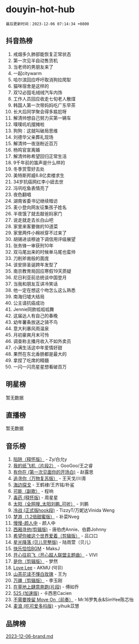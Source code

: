 # douyin-hot-hub

`最后更新时间：2023-12-06 07:14:34 +0800`

## 抖音热榜

1. 戒烟多久肺部能恢复正常状态
1. 第一次见半自动售货机
1. 当老师的男朋友来了
1. 一起citywarm
1. 哈尔滨回应呼吁取消狗拉爬犁
1. 猫咪宿舍是这样的
1. 双12必囤毛绒绒汽车内饰
1. 工作人员回应收走七旬老人散煤
1. 韩国人第一次带妈妈吃广东早茶
1. 长大后同学聚会得多尴尬呀
1. 解清帅想自己努力买第一辆车
1. 噗噗叽叽摆摊啦
1. 狗狗：这就叫破局思维
1. 刘德华父亲葬礼现场
1. 解清帅一夜涨粉近百万
1. 杨鸣官宣离婚
1. 解清帅称希望回归正常生活
1. 9千年前的笛声是什么样的
1. 冬季赏雪好去处
1. 美特斯邦威6.8亿卖楼求生
1. 34岁抗癌网红李小妞去世
1. 冯巩吃鱼表情亮了
1. 夜色翻唱
1. 湖南省委书记继续暗访
1. 麦小登向网友征集孩子姓名
1. 半夜饿了就去敲爸妈家门
1. 说走就走去长白山吧
1. 家里来客要做的10道菜
1. 家里两件小棉袄穿不过来了
1. 胡锡进谈穆迪下调信用评级展望
1. 张务锋一审获刑10年
1. 双马尾出来的时候单马尾也蛮帅
1. 刀削斧凿般的面庞
1. 该安排圣诞跨年发型了
1. 南京教育局回应寒假19天质疑
1. 尼日利亚前总统谈中国登月
1. 当我和朋友互讲冷笑话
1. 他一定在想这个吻怎么这么熟悉
1. 南海归墟大结局
1. 公主请抗癌成功
1. Jennie同款呱呱呱舞
1. 这届达人有自己的春晚
1. 幼年薯条放送之骑不鸟
1. 意大利暴风雨温泉
1. 月初豪爽月末可怜
1. 调查称主播月收入不如外卖员
1. 小满生活这中年爱情好甜
1. 果然在东北香肠都是最大的
1. 拿捏了吃席的精髓
1. 一闪一闪亮星星想看破百万

## 明星榜

暂无数据

## 直播榜

暂无数据

## 音乐榜

1. [陷阱（释怀版）](https://sf3-cdn-tos.douyinstatic.com/obj/tos-cn-ve-2774/oE8C21LeZrzKLDFfQYgMzx4GAIHageG5IzayY7) - Zy/白允y
1. [我的纸飞机（片段2）](https://sf3-cdn-tos.douyinstatic.com/obj/tos-cn-ve-2774/oM2ZrKcg2CD5AeRB2gkeXOFB1IxAGJdZPazYHf) - GooGoo/王之睿
1. [有你在 (第一次见面你的开场白)](https://sf3-cdn-tos.douyinstatic.com/obj/tos-cn-ve-2774/oAthrQ3ClJBfI57uBoFEgNDYtNCZ0TSYQQfxQ0) - 赵露思
1. [追寻你（万物复苏版）](https://sf6-cdn-tos.douyinstatic.com/obj/tos-cn-ve-2774/oYeAZJsbjIDit9APmBg8u6uDUQnHmoCf3gbo74) - 王天戈/川青
1. [海边探戈](https://sf6-cdn-tos.douyinstatic.com/obj/tos-cn-ve-2774/os9gE0VQCGqt6VQkZDyBBYvfSDY0QFe3vVmubn) - 王鹤棣/王齐铭/朴鲨
1. [可能（副歌）](https://sf3-cdn-tos.douyinstatic.com/obj/tos-cn-ve-2774/cde1731888894259b333569393c2fb51) - 程响
1. [毒药 (释怀版)](https://sf6-cdn-tos.douyinstatic.com/obj/tos-cn-ve-2774/oYILMEAzspdZBIzy4frJNB8ZHPHWAhiwowd4Ad) - 周星星
1. [太阳（全网搜_太阳刘鹏_可听）](https://sf6-cdn-tos.douyinstatic.com/obj/tos-cn-ve-2774/ogWbyIQnlBFImVbeDocRdCIYtBHlbJXgfZMvgz) - 刘鹏
1. [冷战 (正式版hook段)](https://sf6-cdn-tos.douyinstatic.com/obj/tos-cn-ve-2774/oMuEoiBasWApEMVDgNiI8VAByNmwo5J0pyf8Yx) - TizzyT/万妮达Vinida Weng
1. [梦游（1.2倍甜蜜版）](https://sf3-cdn-tos.douyinstatic.com/obj/tos-cn-ve-2774/o4gyAUm8hwufoEABmwVIiQtHsFuGzAEEWtNMzo) - 补菜Nveg
1. [慢慢-颜人中](https://sf6-cdn-tos.douyinstatic.com/obj/tos-cn-ve-2774/ocjHNfBXdBxQNC8ZGAeoLMFTUgtBg8bkExunDC) - 颜人中
1. [西厢寻他(剪辑版)](https://sf3-cdn-tos.douyinstatic.com/obj/tos-cn-ve-2774/oUsAVfAQKlRNxEv5qxvIB8o5qmIWUcXbzJKJhw) - 唐伯虎Annie、伯爵Johnny
1. [希望你被这个世界爱着（剪辑版）](https://sf6-cdn-tos.douyinstatic.com/obj/tos-cn-ve-2774/oo4H3BfEygN7l7bQaMBOZHCQ1eI4FqtED5skQ2) - 吕口口
1. [星光降落 (贝儿完整版)](https://sf3-cdn-tos.douyinstatic.com/obj/tos-cn-ve-2774/okwB9hAwyAtsFFkFBzAX1hOOfQuIoMNs0W2Mwr) - 陆雨萱（贝儿）
1. [快乐恰恰BGM](https://sf6-cdn-tos.douyinstatic.com/obj/tos-cn-ve-2774/07b173ca7d2f40f3ba0b97ac7fa3a44a) - MaksJ
1. [开心往前飞（开心超人联盟主题曲）](https://sf3-cdn-tos.douyinstatic.com/obj/tos-cn-ve-2774/9d8fb7c82cf1421fb93a9fe925275e0a) - VIVI
1. [是你（剪辑版）](https://sf6-cdn-tos.douyinstatic.com/obj/tos-cn-ve-2774/46019dae783c4c969944217fe1cfafc4) - 梦然
1. [Love Lee](https://sf6-cdn-tos.douyinstatic.com/obj/tos-cn-ve-2774/o05GbkJGbCBTdDnMtB0fwOYgkeZp23vrWQDQBS) - AKMU (악뮤)
1. [山茶花读不懂白玫瑰](https://sf6-cdn-tos.douyinstatic.com/obj/tos-cn-ve-2774/osfn8B7DktrRHEPJgPCfDbw7QDQEkwC16BxZg9) - 王为
1. [万疆（剪辑版）](https://sf6-cdn-tos.douyinstatic.com/obj/tos-cn-ve-2774/ooG7oVgFlDTelKCjCsTTobQvbdtj1BBQXnfZd8) - 李玉刚
1. [在草地上肆意奔跑(片段)](https://sf6-cdn-tos.douyinstatic.com/obj/tos-cn-ve-2774/8831d494742f45dabdfa8adb8b817259) - 傅如乔
1. [525 (加速版)](https://sf6-cdn-tos.douyinstatic.com/obj/tos-cn-ve-2774/oIfKCtqfDyP8Vc9FpAPgWMyezT6LnDT1abRwGg) - 卡西恩Cacien
1. [不需要挽留 Move On（前奏）](https://sf3-cdn-tos.douyinstatic.com/obj/tos-cn-ve-2774/ooCBhgCCkF4nExzQL9WZSUbitfA8IsDkgQIYhe) - Mr.16罗隽永&SimYee陈芯怡
1. [麦浪 (吃可爱多吗版)](https://sf3-cdn-tos.douyinstatic.com/obj/tos-cn-ve-2774/fb2bf2aaa2854aaa8ec0fcfabbee4bd8) - yihuik苡慧

## 品牌榜

[2023-12-06-brand.md](2023-12-06-brand.md)
